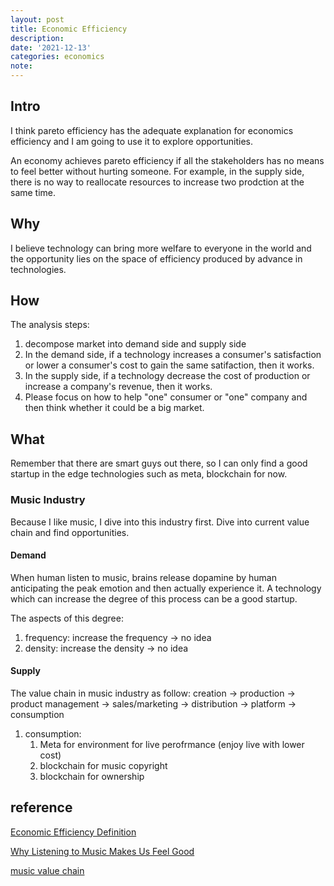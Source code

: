 ```yaml
---
layout: post
title: Economic Efficiency
description:
date: '2021-12-13'
categories: economics
note:
---
```


## Intro

I think pareto efficiency has the adequate explanation for economics efficiency and I am going to use it to explore opportunities.

An economy achieves pareto efficiency if all the stakeholders has no means to feel better without hurting someone. For example, in the supply side, there is no way to reallocate resources to increase two prodction at the same time.

## Why

I believe technology can bring more welfare to everyone in the world and the opportunity lies on the space of efficiency produced by advance in technologies.

## How

The analysis steps:

1. decompose market into demand side and supply side
2. In the demand side, if a technology increases a consumer's satisfaction or lower a consumer's cost to gain the same satifaction, then it works.
3. In the supply side, if a technology decrease the cost of production or increase a company's revenue, then it works.
4. Please focus on how to help "one" consumer or "one" company and then think whether it could be a big market.

## What

Remember that there are smart guys out there, so I can only find a good startup in the edge technologies such as meta, blockchain for now.

### Music Industry

Because I like music, I dive into this industry first. Dive into current value chain and find opportunities.

#### Demand

When human listen to music, brains release dopamine by human anticipating the peak emotion and then actually experience it. A technology which can increase the degree of this process can be a good startup.

The aspects of this degree:

1. frequency: increase the frequency -> no idea
2. density: increase the density -> no idea

#### Supply

The value chain in music industry as follow:
creation -> production -> product management -> sales/marketing -> distribution -> platform -> consumption

1. consumption:
   1. Meta for environment for live perofrmance (enjoy live with lower cost)
   2. blockchain for music copyright
   3. blockchain for ownership

## reference

[Economic Efficiency Definition](https://www.investopedia.com/terms/e/economic_efficiency.asp)

[Why Listening to Music Makes Us Feel Good](https://www.psychologytoday.com/us/blog/your-musical-self/201101/why-listening-music-makes-us-feel-good)

[music value chain](https://www.devamag.com/music-value-chain)
